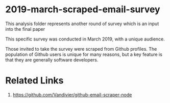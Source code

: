 # 2019-march-scraped-email-survey

This analysis folder represents another round of survey which is an input into the final paper 

This specific survey was conducted in March 2019, with a unique audience.

Those invited to take the survey were scraped from Github profiles. The population of Github users is unique for many reasons, but a key feature is that they are generally software developers.

# Related Links

1. https://github.com/Vandivier/github-email-scraper-node
